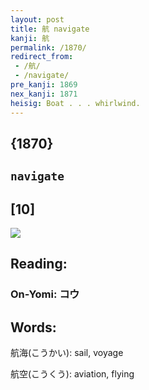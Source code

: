 ```yaml
---
layout: post
title: 航 navigate
kanji: 航
permalink: /1870/
redirect_from:
 - /航/
 - /navigate/
pre_kanji: 1869
nex_kanji: 1871
heisig: Boat . . . whirlwind.
---
```


## {1870}

## `navigate`

## [10]

<div class="stroke"><img src="E888AA.png" /></div>

## Reading:

### On-Yomi: コウ

## Words:

航海(こうかい): sail, voyage

航空(こうくう): aviation, flying
